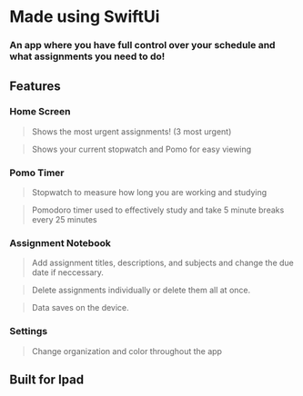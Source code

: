 # Made using SwiftUi
### An app where you have full control over your schedule and what assignments you need to do!

## Features 

### Home Screen

> Shows the most urgent assignments! (3 most urgent) 

> Shows your current stopwatch and Pomo for easy viewing


### Pomo Timer

> Stopwatch to measure how long you are working and studying

> Pomodoro timer used to effectively study and take 5 minute breaks every 25 minutes


### Assignment Notebook 

> Add assignment titles, descriptions, and subjects and change the due date if neccessary. 

> Delete assignments individually or delete them all at once. 

> Data saves on the device.


### Settings 

> Change organization and color throughout the app

## Built for Ipad
